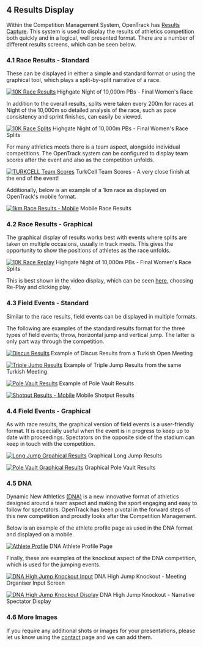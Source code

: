 	
## __4__ Results Display

Within the Competition Management System, OpenTrack has <a href="/product/results-capture.html">Results Capture</a>. This system is used to display the results of athletics competition both quickly and in a logical, well presented format. There are a number of different results screens, which can be seen below. 

### 4.1 Race Results - Standard

These can be displayed in either a simple and standard format or using the graphical tool, which plays a split-by-split narrative of a race.

[![10K Race Results](http://file.opentrack.run/live/productimages/competition/ipad/ipad%20images/10k_results_ipad_black_landscape.png)](http://file.opentrack.run/live/productimages/competition/ipad/ipad%20images/10k_results_ipad_black_landscape.png)
Highgate Night of 10,000m PBs - Final Women's Race

In addition to the overall results, splits were taken every 200m for races at Night of the 10,000m so detailed analysis of the race, such as pace consistency and sprint finishes, can easily be viewed. 

[![10K Race Splits](http://file.opentrack.run/live/productimages/competition/ipad/ipad%20images/10k_splits_ipad_black_landscape.png)](http://file.opentrack.run/live/productimages/competition/ipad/ipad%20images/10k_splits_ipad_black_landscape.png)
Highgate Night of 10,000m PBs - Final Women's Race Splits

For many athletics meets there is a team aspect, alongside individual competitions. The OpenTrack system can be configured to display team scores after the event and also as the competition unfolds. 

[![TURKCELL Team Scores](http://file.opentrack.run/live/productimages/competition/ipad/ipad%20images/team_scores_results_ipad_black_landscape.png)](http://file.opentrack.run/live/productimages/competition/ipad/ipad%20images/team_scores_results_ipad_black_landscape.png)
TurkCell Team Scores - A very close finish at the end of the event!

Additionally, below is an example of a 1km race as displayed on OpenTrack's mobile format.

[![1km Race Results - Mobile](http://file.opentrack.run/live/productimages/competition/iphone/iphone/mobile_race_results_iphone7plussilver_portrait.png)](http://file.opentrack.run/live/productimages/competition/iphone/iphone/mobile_race_results_iphone7plussilver_portrait.png)
Mobile Race Results

### 4.2 Race Results - Graphical

The graphical display of results works best with events where splits are taken on multiple occasions, usually in track meets. This gives the opportunity to show the positions of athletes as the race unfolds. 

[![10K Race Replay](http://file.opentrack.run/live/productimages/competition/ipad/ipad%20images/10k_replay_ipad_black_landscape.png)](http://file.opentrack.run/live/productimages/competition/ipad/ipad%20images/10k_replay_ipad_black_landscape.png)
Highgate Night of 10,000m PBs - Final Women's Race Splits

This is best shown in the video display, which can be seen <a href="https://data.opentrack.run/x/2018/GBR/not/event/10/1/1/">here</a>, choosing Re-Play and clicking play.

### 4.3 Field Events - Standard

Similar to the race results, field events can be displayed in multiple formats. 

The following are examples of the standard results format for the three types of field events; throw, horizontal jump and vertical jump. The latter is only part way through the competition.

[![Discus Results](http://file.opentrack.run/live/productimages/competition/ipad/ipad%20images/discus_results_ipad_black_landscape.png)](http://file.opentrack.run/live/productimages/competition/ipad/ipad%20images/discus_results_ipad_black_landscape.png)
Example of Discus Results from a Turkish Open Meeting

[![Triple Jump Results](http://file.opentrack.run/live/productimages/competition/ipad/ipad%20images/triple_jump_results_ipad_black_landscape.png)](http://file.opentrack.run/live/productimages/competition/ipad/ipad%20images/triple_jump_results_ipad_black_landscape.png)
Example of Triple Jump Results from the same Turkish Meeting

[![Pole Vault Results](http://file.opentrack.run/live/productimages/competition/ipad/ipad%20images/pole_vault_results_ipad_black_landscape.png)](http://file.opentrack.run/live/productimages/competition/ipad/ipad%20images/pole_vault_results_ipad_black_landscape.png)
Example of Pole Vault Results

[![Shotput Results - Mobile](http://file.opentrack.run/live/productimages/competition/iphone/iphone/mobile_throw_results_iphone7plussilver_landscape.png)](http://file.opentrack.run/live/productimages/competition/iphone/iphone/mobile_throw_results_iphone7plussilver_landscape.png)
Mobile Shotput Results

### 4.4 Field Events - Graphical

As with race results, the graphical version of field events is a user-friendly format. It is especially useful when the event is in progress to keep up to date with proceedings. Spectators on the opposite side of the stadium can keep in touch with the competition.

[![Long Jump Grpahical Results](http://file.opentrack.run/live/productimages/competition/ipad/ipad%20images/long_jump_replay_ipad_black_landscape.png)](http://file.opentrack.run/live/productimages/competition/ipad/ipad%20images/long_jump_replay_ipad_black_landscape.png)
Graphical Long Jump Results

[![Pole Vault Graphical Results](http://file.opentrack.run/live/productimages/competition/ipad/pole_vault_results_graphical.png)](http://file.opentrack.run/live/productimages/competition/ipad/pole_vault_results_graphical.png)
Graphical Pole Vault Results

### 4.5 DNA

Dynamic New Athletics <a href="https://dna.run">(DNA)</a> is a new innovative format of athletics designed around a team aspect and making the sport engaging and easy to follow for spectators. OpenTrack has been pivotal in the forward steps of this new competition and proudly looks after the Competition Management. 

Below is an example of the athlete profile page as used in the DNA format and displayed on a mobile.

[![Athlete Profile](http://file.opentrack.run/live/productimages/competition/iphone/iphone/mobile_athlete_profile_iphone7plussilver_portrait.png)](http://file.opentrack.run/live/productimages/competition/iphone/iphone/mobile_athlete_profile_iphone7plussilver_portrait.png)
DNA Athlete Profile Page 

Finally, these are examples of the knockout aspect of the DNA competition, which is used for the jumping events. 

[![DNA High Jump Knockout Input](http://file.opentrack.run/live/productimages/competition/ipad/ipad%20images/high_jump_knockout_input_ipad_black_landscape.png)](http://file.opentrack.run/live/productimages/competition/ipad/ipad%20images/high_jump_knockout_input_ipad_black_landscape.png)
DNA High Jump Knockout - Meeting Organiser Input Screen

[![DNA High Jump Knockout Display](http://file.opentrack.run/live/productimages/competition/ipad/ipad%20images/high_jump_knockout_display_ipad_black_landscape.png)](http://file.opentrack.run/live/productimages/competition/ipad/ipad%20images/high_jump_knockout_display_ipad_black_landscape.png)
DNA High Jump Knockout - Narrative Spectator Display 

### 4.6 More Images

If you require any additional shots or images for your presentations, please let us know using the <a href="/contact/">contact</a>  page and we can add them. 
